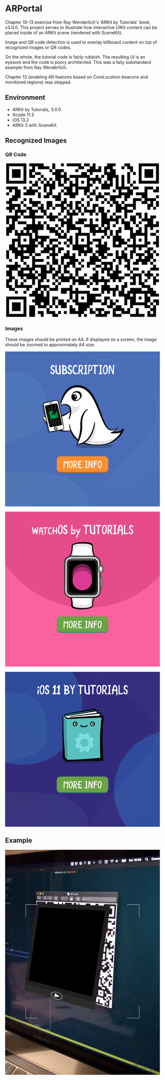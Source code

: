 # ARPortal

Chapter 10-13 exercise from Ray Wenderlich's 'ARKit by Tutorials' book, v3.0.0.
This project serves to illustrate how interactive UIKit content can be placed
inside of an ARKit scene (rendered with SceneKit).

Image and QR code detection is used to overlay billboard content  on top of
recognized images or QR codes.

On the whole, the tutorial code is fairly rubbish. The resulting UI is an
eyesore and the code is poory architected. This was a faily substandard
example from Ray Wenderlich.

Chapter 13 (enabling AR features based on CoreLocation beacons and monitored
regions) was skipped.

## Environment

- ARKit by Tutorials, 3.0.0
- Xcode 11.3
- iOS 13.2
- ARKit 3 with SceneKit


## Recognized Images

### QR Code

![QR Code](docs/QR-code.png)

### Images

These images should be printed on A4. If displayed on a screen, the image
should be zoomed to approximately A4 size.

![Image 1](RazeAd/Assets.xcassets/RMK-ARKit-triggers.arresourcegroup/arKit-ad-2.arreferenceimage/arKit-ad-2.png)

![Image 2](RazeAd/Assets.xcassets/RMK-ARKit-triggers.arresourcegroup/arKit-ad-4.arreferenceimage/arKit-ad-4.png)

![Image 3](RazeAd/Assets.xcassets/logo_2.imageset/arKit-ad-1.png)

## Example

![example](docs/example.jpeg)

